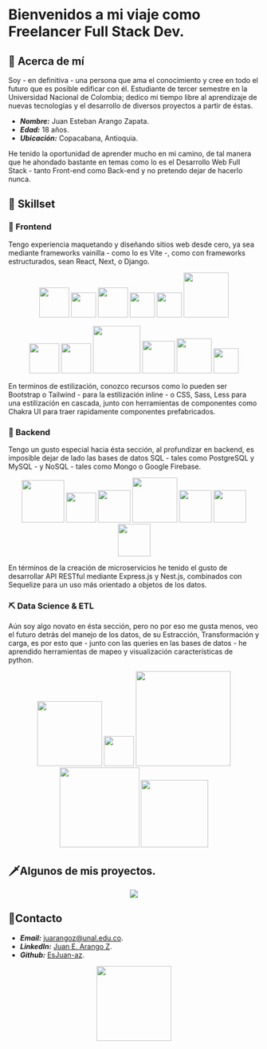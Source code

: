 
# Bienvenidos a mi viaje como Freelancer Full Stack Dev.

## 🚀 Acerca de mí
Soy - en definitiva - una persona que ama el conocimiento y cree en todo el futuro que es posible edificar con él. Estudiante de tercer semestre en la Universidad Nacional de Colombia; dedico mi tiempo libre al aprendizaje de nuevas tecnologías y el desarrollo de diversos proyectos a partir de éstas.
- ***Nombre:*** Juan Esteban Arango Zapata.
- ***Edad:*** 18 años.
- ***Ubicación:*** Copacabana, Antioquia.


He tenido la oportunidad de aprender mucho en mi camino, de tal manera que he ahondado bastante en temas como lo es el Desarrollo Web Full Stack - tanto Front-end como Back-end y no pretendo dejar de hacerlo nunca.

## 🎁 Skillset
### 🌺 Frontend
Tengo experiencia maquetando y diseñando sitios web desde cero, ya sea mediante frameworks vainilla - como lo es Vite -, como con frameworks estructurados, sean React, Next, o Django.
<p align="center">
    <img src="https://mirayhazlo.com/wp-content/uploads/2018/09/Html5_dise%C3%B1o_web-1.png" width="60px" />
    <img src="https://upload.wikimedia.org/wikipedia/commons/thumb/9/99/Unofficial_JavaScript_logo_2.svg/1200px-Unofficial_JavaScript_logo_2.svg.png" width="50px"/>
        <a href="https://react.dev/"><img src="https://upload.wikimedia.org/wikipedia/commons/thumb/a/a7/React-icon.svg/2300px-React-icon.svg.png" width="60px" /></a>
    <a href="https://vitejs.dev/"><img src="https://vitejs.dev/logo-with-shadow.png" width="50px" /></a>
    <a href="https://nextjs.org/"><img src="https://cdn.worldvectorlogo.com/logos/next-js.svg" width="50px" /></a>
    <a href="https://www.djangoproject.com/"><img src="https://cdn.hashnode.com/res/hashnode/image/upload/v1636780048014/niLN2J80j.png" width="90px" /></a>
</p>
<p align="center">
    <img src="https://cdn.pixabay.com/photo/2017/08/05/11/16/logo-2582747_640.png" width="60px"/>
      <a href="https://sass-lang.com/"><img src="https://sass-lang.com/assets/img/logos/logo.svg" width="60px" /></a>
    <a href="https://lesscss.org/"><img src="https://lesscss.org/public/img/less_logo.png" width="95px" /></a>
    <a href="https://tailwindcss.com/"><img src="https://upload.wikimedia.org/wikipedia/commons/thumb/d/d5/Tailwind_CSS_Logo.svg/640px-Tailwind_CSS_Logo.svg.png" width="65px" /></a>
    <a href="https://getbootstrap.com/"><img src="https://getbootstrap.com/docs/5.3/assets/brand/bootstrap-logo-shadow.png" width="70px" /></a>
    <a href="https://chakra-ui.com/"><img src="https://archive.org/download/github.com-chakra-ui-chakra-ui_-_2020-02-13_17-20-29/cover.jpg" width="50px" /></a>

</p>



En terminos de estilización, conozco recursos como lo pueden ser Bootstrap o Tailwind - para la estilización inline - o CSS, Sass, Less para una estilización en cascada, junto con herramientas de componentes como Chakra UI para traer rapidamente componentes prefabricados.
### 👾 Backend
Tengo un gusto especial hacia ésta sección, al profundizar en backend, es imposible dejar de lado las bases de datos SQL - tales como PostgreSQL y MySQL -  y NoSQL - tales como Mongo o Google Firebase.
<p align="center">
    <a href="https://nodejs.org/en"><img src="https://upload.wikimedia.org/wikipedia/commons/thumb/d/d9/Node.js_logo.svg/2560px-Node.js_logo.svg.png" width="85" /></a>
    <a href="https://www.postgresql.org/"><img src="https://upload.wikimedia.org/wikipedia/commons/thumb/2/29/Postgresql_elephant.svg/1200px-Postgresql_elephant.svg.png" width="60px" /></a>
  <a href="https://sequelize.org/"><img src="https://miro.medium.com/v2/resize:fit:250/0*rwd6KeolcXgz7zpx.png" width="65" /></a>
    <a href="https://www.djangoproject.com/"><img src="https://cdn.hashnode.com/res/hashnode/image/upload/v1636780048014/niLN2J80j.png" width="90px" /></a>
  <a href="https://expressjs.com/ "><img src="https://adware-technologies.s3.amazonaws.com/uploads/technology/thumbnail/20/express-js.png" width="65" /></a>
  <a href="https://nestjs.com/"><img src="https://nestjs.com/logo-small.ede75a6b.svg" width="65" /></a>
  <a href="https://www.mongodb.com/"><img src="https://seeklogo.com/images/M/mongodb-logo-D13D67C930-seeklogo.com.png" width="65" /></a>
</p>

En términos de la creación de microservicios he tenido el gusto de desarrollar API RESTful mediante Express.js y Nest.js, combinados con Sequelize para un uso más orientado a objetos de los datos.

### ⛏ Data Science & ETL

Aún soy algo novato en ésta sección, pero no por eso me gusta menos, veo el futuro detrás del manejo de los datos, de su Estracción, Transformación y carga, es por esto que - junto con las queries en las bases de datos - he aprendido herramientas de mapeo y visualización características de python.
<p align="center">
    <a href="https://pandas.pydata.org/"><img src="https://pandas.pydata.org/static/img/pandas_white.svg" width="130" /></a>
    <a href="https://numpy.org/"><img src="https://numpy.org/images/logo.svg" width="60px" /></a>
  <a href="https://matplotlib.org/"><img src="https://matplotlib.org/_static/logo_dark.svg" width="190" /></a>
  <a href="https://seaborn.pydata.org/"><img src="https://seaborn.pydata.org/_static/logo-wide-lightbg.svg" width="160" /></a>
  <a href="https://scikit-learn.org/stable/"><img src="https://upload.wikimedia.org/wikipedia/commons/thumb/0/05/Scikit_learn_logo_small.svg/1200px-Scikit_learn_logo_small.svg.png" width="135" /></a>
</p>

## 🗡️Algunos de mis proyectos.

<p align="center"><img src="https://i.gifer.com/P4id.gif"/></p>

## 🎇Contacto
- ***Email:*** [juarangoz@unal.edu.co](mailto:juarangoz@unal.edu.co).
- ***LinkedIn:*** [Juan E. Arango Z](https://www.linkedin.com/in/juan-e-arango-z-7617792ab).
- ***Github:*** [EsJuan-az](https://github.com/EsJuan-az).


<p align="center">
<img src="https://static.wikia.nocookie.net/supercpps/images/a/a1/Action_Dance_Light_Blue.gif/revision/latest/scale-to-width-down/250?cb=20170709182020&path-prefix=es" width="150px"></img>
</p>
